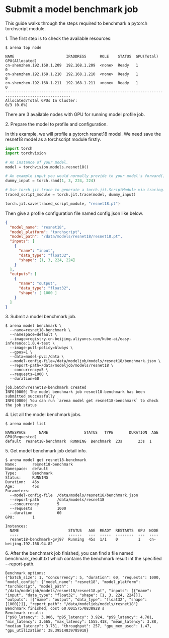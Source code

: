 # Submit a model benchmark job

This guide walks through the steps required to benchmark a pytorch torchscript module.

1\. The first step is to check the available resources:

```shell
$ arena top node

NAME                       IPADDRESS      ROLE    STATUS  GPU(Total)  GPU(Allocated)
cn-shenzhen.192.168.1.209  192.168.1.209  <none>  Ready   1           0
cn-shenzhen.192.168.1.210  192.168.1.210  <none>  Ready   1           0
cn-shenzhen.192.168.1.211  192.168.1.211  <none>  Ready   1           0
---------------------------------------------------------------------------------------------------
Allocated/Total GPUs In Cluster:
0/3 (0.0%)
```

There are 3 available nodes with GPU for running model profile job.

2\. Prepare the model to profile and configuration.

In this example, we will profile a pytorch resnet18 model. We need save the resnet18 model as a torchscript module firstly.

```python
import torch
import torchvision

# An instance of your model.
model = torchvision.models.resnet18()

# An example input you would normally provide to your model's forward() method.
dummy_input = torch.rand(1, 3, 224, 224)

# Use torch.jit.trace to generate a torch.jit.ScriptModule via tracing.
traced_script_module = torch.jit.trace(model, dummy_input)

torch.jit.save(traced_script_module, "resnet18.pt")
```

Then give a profile configuration file named config.json like below.

```json
{
  "model_name": "resnet18",
  "model_platform": "torchscript",
  "model_path": "/data/models/resnet18/resnet18.pt",
  "inputs": [
    {
      "name": "input",
      "data_type": "float32",
      "shape": [1, 3, 224, 224]
    }
  ],
  "outputs": [
    {
      "name": "output",
      "data_type": "float32",
      "shape": [ 1000 ]
    }
  ]
}
```

3\. Submit a model benchmark job.

```shell
$ arena model benchmark \
  --name=resnet18-benchmark \
  --namespace=default \
  --image=registry.cn-beijing.aliyuncs.com/kube-ai/easy-inference:1.0.4-test \
  --image-pull-policy=Always \
  --gpus=1 \
  --data=model-pvc:/data \
  --model-config-file=/data/modeljob/models/resnet18/benchmark.json \
  --report-path=/data/modeljob/models/resnet18 \
  --concurrency=5 \
  --requests=1000 \
  --duration=60
    
job.batch/resnet18-benchmark created
INFO[0000] The model benchmark job resnet18-benchmark has been submitted successfully
INFO[0000] You can run `arena model get resnet18-benchmark` to check the job status
```

4\. List all the model benchmark jobs.

```shell
$ arena model list

NAMESPACE      NAME                STATUS   TYPE       DURATION  AGE  GPU(Requested)
default  resnet18-benchmark  RUNNING  Benchmark  23s       23s  1
```

5\. Get model benchmark job detail info.

```shell
$ arena model get resnet18-benchmark
Name:       resnet18-benchmark
Namespace:  default
Type:       Benchmark
Status:     RUNNING
Duration:   45s
Age:        45s
Parameters:
  --model-config-file  /data/models/resnet18/benchmark.json
  --report-path        /data/models/resnet18
  --concurrency        5
  --requests           1000
  --duration           60
GPU:        1

Instances:
  NAME                      STATUS   AGE  READY  RESTARTS  GPU  NODE
  ----                      ------   ---  -----  --------  ---  ----
  resnet18-benchmark-gvj97  Running  45s  1/1    0         1    cn-beijing.192.168.94.82
```

6\. After the benchmark job finished, you can find a file named benchmark_result.txt which contains the benchmark result int the specified --report-path.

```
Benchmark options:
{"batch_size": 1, "concurrency": 5, "duration": 60, "requests": 1000, "model_config": {"model_name": "resnet18", "model_platform": "torchscript", "model_path": "/data/modeljob/models/resnet18/resnet18.pt", "inputs": [{"name": "input", "data_type": "float32", "shape": [1, 3, 224, 224]}], "outputs": [{"name": "output", "data_type": "float32", "shape": [1000]}]}, "report_path": "/data/modeljob/models/resnet18"}
Benchmark finished, cost 60.00157570838928 s
Benchmark result:
{"p90_latency": 3.806, "p95_latency": 3.924, "p99_latency": 4.781, "min_latency": 3.665, "max_latency": 1555.418, "mean_latency": 3.88, "median_latency": 3.731, "throughput": 257, "gpu_mem_used": 1.47, "gpu_utilization": 38.39514839785918}
```





